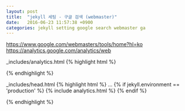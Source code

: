 ```yaml
---
layout: post
title:  "jekyll 세팅 - 구글 검색 (webmaster)"
date:   2016-06-23 11:57:38 +0900
categories: jekyll setting google search webmaster ga
---
```

https://www.google.com/webmasters/tools/home?hl=ko
https://analytics.google.com/analytics/web

_includes/analytics.html
{% highlight html %}
<script>
  (function(i,s,o,g,r,a,m){i['GoogleAnalyticsObject']=r;i[r]=i[r]||function(){
  (i[r].q=i[r].q||[]).push(arguments)},i[r].l=1*new Date();a=s.createElement(o),
  m=s.getElementsByTagName(o)[0];a.async=1;a.src=g;m.parentNode.insertBefore(a,m)
  })(window,document,'script','https://www.google-analytics.com/analytics.js','ga');

  ga('create', '{GA 추적코드}', 'auto');
  ga('send', 'pageview');
</script>
{% endhighlight %}

_includes/head.html
{% highlight html %}
...
  {% if jekyll.environment == 'production' %}
  {% include analytics.html %}
  {% endif %}
</head>
{% endhighlight %}
